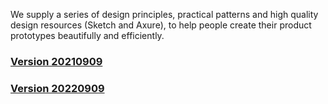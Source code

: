 We supply a series of design principles, practical patterns and high quality design resources (Sketch and Axure), to help people create their product prototypes beautifully and efficiently.

### [Version 20210909](./)


### [Version 20220909](./)